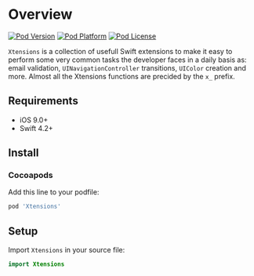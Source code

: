 Overview
==============

[![Pod Version](http://img.shields.io/cocoapods/v/Xtensions.svg?style=flat)](https://github.com/ThXou/Xtensions)
[![Pod Platform](http://img.shields.io/cocoapods/p/Xtensions.svg?style=flat)](https://github.com/ThXou/Xtensions)
[![Pod License](http://img.shields.io/cocoapods/l/Xtensions.svg?style=flat)](https://www.apache.org/licenses/LICENSE-2.0.html)

`Xtensions` is a collection of usefull Swift extensions to make it easy to perform some very common tasks the developer faces in a daily basis as: email validation, `UINavigationController` transitions, `UIColor` creation and more. Almost all the Xtensions functions are precided by the `x_` prefix.


## Requirements

* iOS 9.0+
* Swift 4.2+

## Install

### Cocoapods

Add this line to your podfile:

```ruby
pod 'Xtensions'
```

## Setup

Import `Xtensions` in your source file:

```swift
import Xtensions
```